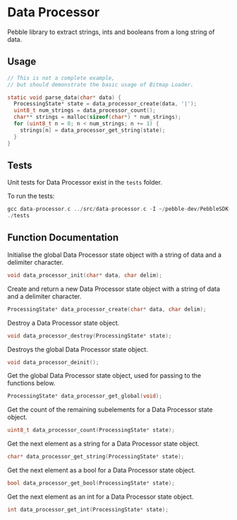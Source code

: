 # Data Processor

Pebble library to extract strings, ints and booleans from a long string of data.

## Usage

````c
// This is not a complete example,
// but should demonstrate the basic usage of Bitmap Loader.

static void parse_data(char* data) {
  ProcessingState* state = data_processor_create(data, '|');
  uint8_t num_strings = data_processor_count();
  char** strings = malloc(sizeof(char*) * num_strings);
  for (uint8_t n = 0; n < num_strings; n += 1) {
    strings[n] = data_processor_get_string(state);
  }
}
````

## Tests

Unit tests for Data Processor exist in the `tests` folder.

To run the tests:

````c
gcc data-processor.c ../src/data-processor.c -I ~/pebble-dev/PebbleSDK-2/Pebble/include -I . -std=c11 -o tests
./tests
````

## Function Documentation

Initialise the global Data Processor state object with a string of data and a
delimiter character.

````c
void data_processor_init(char* data, char delim);
````

Create and return a new Data Processor state object with a string of data and a
delimiter character.

````c
ProcessingState* data_processor_create(char* data, char delim);
````

Destroy a Data Processor state object.

````c
void data_processor_destroy(ProcessingState* state);
````

Destroys the global Data Processor state object.

````c
void data_processor_deinit();
````

Get the global Data Processor state object, used for passing to the functions below.

````c
ProcessingState* data_processor_get_global(void);
````

Get the count of the remaining subelements for a Data Processor state object.

````c
uint8_t data_processor_count(ProcessingState* state);
````

Get the next element as a string for a Data Processor state object.

````c
char* data_processor_get_string(ProcessingState* state);
````

Get the next element as a bool for a Data Processor state object.

````c
bool data_processor_get_bool(ProcessingState* state);
````

Get the next element as an int for a Data Processor state object.

````c
int data_processor_get_int(ProcessingState* state);
````
